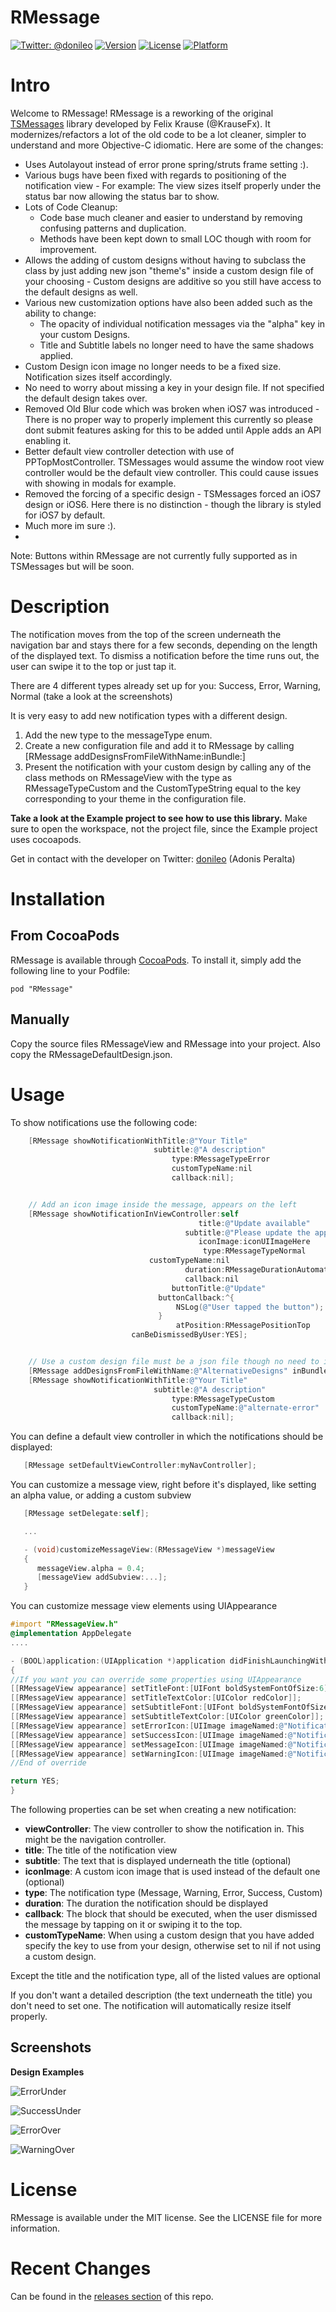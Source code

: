 RMessage
==========

[![Twitter: @donileo](https://img.shields.io/badge/contact-@donileo-blue.svg?style=flat)](https://twitter.com/donileo)
[![Version](https://img.shields.io/cocoapods/v/RMessage.svg?style=flat)](http://cocoadocs.org/docsets/RMessage)
[![License](https://img.shields.io/cocoapods/l/RMessage.svg?style=flat)](http://cocoadocs.org/docsets/RMessage)
[![Platform](https://img.shields.io/cocoapods/p/RMessage.svg?style=flat)](http://cocoadocs.org/docsets/RMessage)

# Intro

Welcome to RMessage! RMessage is a reworking of the original [TSMessages](https://github.com/KrauseFx/TSMessages) library  developed by Felix Krause (@KrauseFx). It modernizes/refactors a lot of the old code to be a lot cleaner, simpler to understand and more Objective-C idiomatic. Here are some of the changes:

* Uses Autolayout instead of error prone spring/struts frame setting :).
* Various bugs have been fixed with regards to positioning of the notification view - For example: The view sizes itself properly under the status bar now allowing the status bar to show.
* Lots of Code Cleanup:
  * Code base much cleaner and easier to understand by removing confusing patterns and duplication.
  * Methods have been kept down to small LOC though with room for improvement.
* Allows the adding of custom designs without having to subclass the class by just adding new json "theme's" inside a custom design file of your choosing - Custom designs are additive so you still have access to the default designs as well.
* Various new customization options have also been added such as the ability to change:
  * The opacity of individual notification messages via the "alpha" key in your custom Designs.
  * Title and Subtitle labels no longer need to have the same shadows applied.
* Custom Design icon image no longer needs to be a fixed size. Notification sizes itself accordingly.
* No need to worry about missing a key in your design file. If not specified the default design takes over.
* Removed Old Blur code which was broken when iOS7 was introduced - There is no proper way to properly implement this currently so please dont submit features asking for this to be added until Apple adds an API enabling it.
* Better default view controller detection with use of PPTopMostController. TSMessages would assume the window root view controller would be the default view controller. This could cause issues with showing in modals for example.
* Removed the forcing of a specific design - TSMessages forced an iOS7 design or iOS6. Here there is no distinction - though the library is styled for iOS7 by default.
* Much more im sure :).
*

Note: Buttons within RMessage are not currently fully supported as in TSMessages but will be soon.

# Description
The notification moves from the top of the screen underneath the navigation bar and stays there for a few seconds, depending on the length of the displayed text. To dismiss a notification before the time runs out, the user can swipe it to the top or just tap it.

There are 4 different types already set up for you: Success, Error, Warning, Normal (take a look at the screenshots)

It is very easy to add new notification types with a different design.

1. Add the new type to the messageType enum.
2. Create a new configuration file and add it to RMessage by calling [RMessage addDesignsFromFileWithName:inBundle:]
3. Present the notification with your custom design by calling any of the class methods on RMessageView with the type as RMessageTypeCustom and the CustomTypeString equal to the key corresponding to your theme in the configuration file.

**Take a look at the Example project to see how to use this library.** Make sure to open the workspace, not the project file, since the Example project uses cocoapods.

Get in contact with the developer on Twitter: [donileo](https://twitter.com/donileo) (Adonis Peralta)

# Installation

## From CocoaPods
RMessage is available through [CocoaPods](https://cocoapods.org/). To install
it, simply add the following line to your Podfile:

    pod "RMessage"

## Manually
Copy the source files RMessageView and RMessage into your project. Also copy the RMessageDefaultDesign.json.

# Usage

To show notifications use the following code:

```objective-c
    [RMessage showNotificationWithTitle:@"Your Title"
                                subtitle:@"A description"
                                    type:RMessageTypeError
                                    customTypeName:nil
                                    callback:nil];


    // Add an icon image inside the message, appears on the left
    [RMessage showNotificationInViewController:self
                                          title:@"Update available"
                                       subtitle:@"Please update the app"
                                          iconImage:iconUIImageHere
                                           type:RMessageTypeNormal
                               customTypeName:nil
                                       duration:RMessageDurationAutomatic
                                       callback:nil
                                    buttonTitle:@"Update"
                                 buttonCallback:^{
                                     NSLog(@"User tapped the button");
                                 }
                                     atPosition:RMessagePositionTop
                           canBeDismissedByUser:YES];


    // Use a custom design file must be a json file though no need to include the json extension in the argument
    [RMessage addDesignsFromFileWithName:@"AlternativeDesigns" inBundle:[NSBundle mainBundle]]; // has an @"alternate-error" key specified with custom design properties
    [RMessage showNotificationWithTitle:@"Your Title"
                                subtitle:@"A description"
                                    type:RMessageTypeCustom
                                    customTypeName:@"alternate-error"
                                    callback:nil];
```

You can define a default view controller in which the notifications should be displayed:
```objective-c
   [RMessage setDefaultViewController:myNavController];
```

You can customize a message view, right before it's displayed, like setting an alpha value, or adding a custom subview
```objective-c
   [RMessage setDelegate:self];

   ...

   - (void)customizeMessageView:(RMessageView *)messageView
   {
      messageView.alpha = 0.4;
      [messageView addSubview:...];
   }
```

You can customize message view elements using UIAppearance
```objective-c
#import "RMessageView.h"
@implementation AppDelegate
....

- (BOOL)application:(UIApplication *)application didFinishLaunchingWithOptions:(NSDictionary *)launchOptions
{
//If you want you can override some properties using UIAppearance
[[RMessageView appearance] setTitleFont:[UIFont boldSystemFontOfSize:6]];
[[RMessageView appearance] setTitleTextColor:[UIColor redColor]];
[[RMessageView appearance] setSubtitleFont:[UIFont boldSystemFontOfSize:10]];
[[RMessageView appearance] setSubtitleTextColor:[UIColor greenColor]];
[[RMessageView appearance] setErrorIcon:[UIImage imageNamed:@"NotificationButtonBackground"]];
[[RMessageView appearance] setSuccessIcon:[UIImage imageNamed:@"NotificationButtonBackground"]];
[[RMessageView appearance] setMessageIcon:[UIImage imageNamed:@"NotificationButtonBackground"]];
[[RMessageView appearance] setWarningIcon:[UIImage imageNamed:@"NotificationButtonBackground"]];
//End of override

return YES;
}
```

The following properties can be set when creating a new notification:

* **viewController**: The view controller to show the notification in. This might be the navigation controller.
* **title**: The title of the notification view
* **subtitle**: The text that is displayed underneath the title (optional)
* **iconImage**: A custom icon image that is used instead of the default one (optional)
* **type**: The notification type (Message, Warning, Error, Success, Custom)
* **duration**: The duration the notification should be displayed
* **callback**: The block that should be executed, when the user dismissed the message by tapping on it or swiping it to the top.
* **customTypeName**: When using a custom design that you have added specify the key to use from your design, otherwise set to nil if not using a custom design.

Except the title and the notification type, all of the listed values are optional

If you don't want a detailed description (the text underneath the title) you don't need to set one. The notification will automatically resize itself properly.

## Screenshots

**Design Examples**

![ErrorUnder](Screenshots/ErrorUnder.png)

![SuccessUnder](Screenshots/SuccessUnder.png)

![ErrorOver](Screenshots/ErrorOver.png)

![WarningOver](Screenshots/WarningOver.png)

# License
RMessage is available under the MIT license. See the LICENSE file for more information.

# Recent Changes
Can be found in the [releases section](https://github.com/donileo/RMessage/releases) of this repo.
